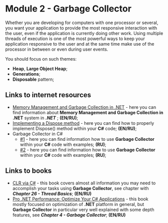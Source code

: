 # Module 2 - Garbage Collector

Whether you are developing for computers with one processor or several, you want your application to provide the most responsive interaction with the user, even if the application is currently doing other work. Using multiple threads of execution is one of the most powerful ways to keep your application responsive to the user and at the same time make use of the processor in between or even during user events.

You should focus on such themes:
* **Heap**, **Large Object Heap**;
* **Generations**;
* **Disposable** pattern;

## Links to internet resources

* [Memory Management and Garbage Collection in .NET](https://docs.microsoft.com/en-us/dotnet/standard/garbage-collection/fundamentals) - here you can find information about **Memory Management and Garbage Collection in .NET** system in ***.NET*** ; **(EN/RU)**;
* [Implementing a Dispose method](https://docs.microsoft.com/en-us/dotnet/standard/garbage-collection/implementing-dispose) - here you can find how to properly implement Dispose() method within your **C#** code; **(EN/RU)**;
* Garbage Collector in C#
  * [#1](https://metanit.com/sharp/tutorial/8.1.php) - here you can find information how to use **Garbage Collector** within your **C#** code with examples; **(RU)**;
  * [#2](https://professorweb.ru/my/csharp/charp_theory/level13/13_1.php) - here you can find information how to use **Garbage Collector** within your **C#** code with examples; **(RU)**;

  
## Links to books
* [CLR via C#](https://www.amazon.com/CLR-via-4th-Developer-Reference/dp/0735667454) - this book covers almost all information you may need to accomplish your tasks using **Garbage Collector**, see chapter with ***Chapter 26 - Thread Basics***; **(EN/RU)**
* [Pro .NET Performance: Optimize Your C# Applications](https://www.amazon.com/Pro-NET-Performance-Optimize-Applications/dp/1430244585) - this book mostly focused on optimization of **.NET** platform in general, but **Garbage Collector** in particular very well explained with some depth features, see ***Chapter 4 - Garbage Collector***; **(EN/RU)**